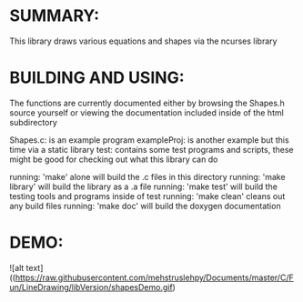 # SUMMARY:
This library draws various equations and shapes via the ncurses library

# BUILDING AND USING:

The functions are currently documented either by browsing the Shapes.h source yourself or viewing the documentation included inside of the html subdirectory

Shapes.c: is an example program 
exampleProj: is another example but this time via a static library
test: contains some test programs and scripts, these might be good for checking out what this library can do

running: 'make' alone will build the .c files in this directory
running: 'make library' will build the library as a .a file
running: 'make test' will build the testing tools and programs inside of test
running: 'make clean' cleans out any build files
running: 'make doc' will build the doxygen documentation

# DEMO:
![alt text]((https://raw.githubusercontent.com/mehstruslehpy/Documents/master/C/Fun/LineDrawing/libVersion/shapesDemo.gif)
